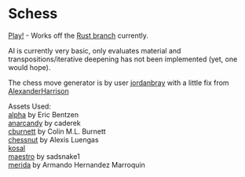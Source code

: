# Schess

[Play!](https://andrija-s.github.io/schess/) - Works off the [Rust branch](https://github.com/andrija-s/schess/tree/rust_switch) currently.

AI is currently very basic, only evaluates material and transpositions/iterative deepening has not been implemented (yet, one would hope).

The chess move generator is by user [jordanbray](https://github.com/jordanbray/chess) with a little fix from [AlexanderHarrison](https://github.com/jordanbray/chess/issues/63)

Assets Used: <br />
[alpha]() by Eric Bentzen <br />
[anarcandy](https://github.com/caderek) by caderek <br />
[cburnett](https://en.wikipedia.org/wiki/User:Cburnett) by Colin M.L. Burnett <br />
[chessnut](https://github.com/LexLuengas/chessnut-pieces) by Alexis Luengas<br />
[kosal](https://github.com/philatype/kosal) <br />
[maestro]() by sadsnake1 <br />
[merida]() by Armando Hernandez Marroquin <br />
